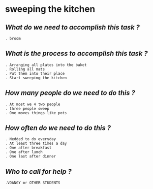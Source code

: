 # **sweeping the kitchen**

## *What do we need to accomplish this task ?*
    . broom 
## *What is the process to accomplish this task ?* 
    . Arranging all plates into the baket
    . Rolling all mats 
    . Put them into their place 
    . Start sweeping the kitchen 
## *How many people do we need to do this ?* 
    . At most we 4 two people 
    . three people sweep 
    . One moves things like pots 
## *How often do we need to do this ?* 
    . Nedded to do everyday 
    . At least three times a day  
    . One after breakfast 
    . One after lunch 
    . One last after dinner
## *Who to call for help ?*
    .VOANGY or OTHER STUDENTS




                                                                                                                                                                                                                                                                                                                                                                                                                                                                                                                                                                                                                                                                                                            